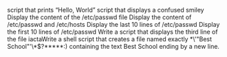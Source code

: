 script that prints “Hello, World”
script that displays a confused smiley
Display the content of the /etc/passwd file
Display the content of /etc/passwd and /etc/hosts
Display the last 10 lines of /etc/passwd
Display the first 10 lines of /etc/passwd
Write a script that displays the third line of the file iactaWrite a shell script that creates a file named exactly \*\\'"Best School"\'\\*$\?\*\*\*\*\*:) containing the text Best School ending by a new line.
